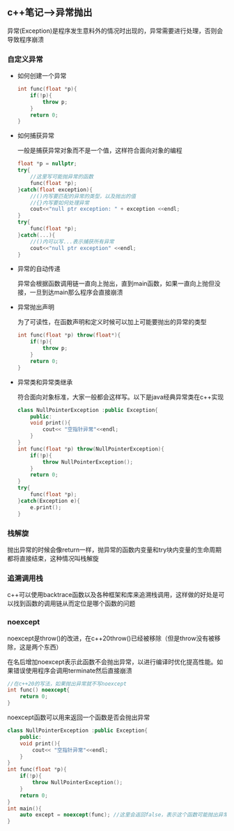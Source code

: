 ## c++笔记-->异常抛出

异常(Exception)是程序发生意料外的情况时出现的，异常需要进行处理，否则会导致程序崩溃

### 自定义异常

- 如何创建一个异常

  ```c++
  int func(float *p){
      if(!p){
          throw p;
      }
      return 0;
  }
  ```

- 如何捕获异常

  一般是捕获异常对象而不是一个值，这样符合面向对象的编程

  ```c++
  float *p = nullptr;
  try{
      //这里写可能抛异常的函数
      func(float *p);
  }catch(float exception){
      //()内写要匹配的异常的类型，以及抛出的值
      //{}内写要如何处理异常
      cout<<"null ptr exception: " + exception <<endl;
  }
  try{
      func(float *p);
  }catch(...){
      //()内可以写...表示捕获所有异常
      cout<<"null ptr exception" <<endl;
  }
  ```

- 异常的自动传递

  异常会根据函数调用链一直向上抛出，直到main函数，如果一直向上抛但没接，一旦到达main那么程序会直接崩溃

- 异常抛出声明

  为了可读性，在函数声明和定义时候可以加上可能要抛出的异常的类型

  ```c++
  int func(float *p) throw(float*){
      if(!p){
          throw p;
      }
      return 0;
  }
  ```

- 异常类和异常类继承

  符合面向对象标准，大家一般都会这样写。以下是java经典异常类在c++实现

  ```c++
  class NullPointerException :public Exception{
      public:
      void print(){
          cout<< "空指针异常"<<endl;
      }
  }
  int func(float *p) throw(NullPointerException){
      if(!p){
          throw NullPointerException();
      }
      return 0;
  }
  try{
      func(float *p);
  }catch(Exception e){
      e.print();
  }
  ```

### 栈解旋

抛出异常的时候会像return一样，抛异常的函数内变量和try块内变量的生命周期都将直接结束，这种情况叫栈解旋

### 追溯调用栈

c++可以使用backtrace函数以及各种框架和库来追溯栈调用，这样做的好处是可以找到函数的调用链从而定位是哪个函数的问题

### noexcept

noexcept是throw()的改进，在c++20throw()已经被移除（但是throw没有被移除，这是两个东西）

在名后增加noexcept表示此函数不会抛出异常，以进行编译时优化提高性能。如果错误使用程序会调用terminate然后直接崩溃

```c++
//在c++20的写法，如果抛出异常就不写noexcept
int func() noexcept{
    return 0;
}
```

noexcept函数可以用来返回一个函数是否会抛出异常

```c++
class NullPointerException :public Exception{
    public:
    void print(){
        cout<< "空指针异常"<<endl;
    }
}
int func(float *p){
    if(!p){
        throw NullPointerException();
    }
    return 0;
}
int main(){
    auto except = noexcept(func); //这里会返回false，表示这个函数可能抛出异常
}
```

